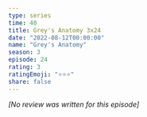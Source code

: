 ```yaml
---
type: series
time: 40
title: Grey's Anatomy 3x24
date: "2022-08-12T00:00:00"
name: "Grey's Anatomy"
season: 3
episode: 24
rating: 3
ratingEmoji: "⭐️⭐️⭐️"
share: false
---
```


_[No review was written for this episode]_
